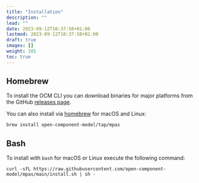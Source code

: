 ```yaml
---
title: "Installation"
description: ""
lead: ""
date: 2023-09-12T10:37:58+01:00
lastmod: 2023-09-12T10:37:58+01:00
draft: true
images: []
weight: 101
toc: true
---
```


## Homebrew

To install the OCM CLI you can download binaries for major platforms from the GitHub [releases page](https://github.com/open-component-model/mpas/releases).

You can also install via [homebrew](https://brew.sh/) for macOS and Linux:

`brew install open-component-model/tap/mpas`

## Bash

To install with `bash` for macOS or Linux execute the following command:

`curl -sfL https://raw.githubusercontent.com/open-component-model/mpas/main/install.sh | sh -`
